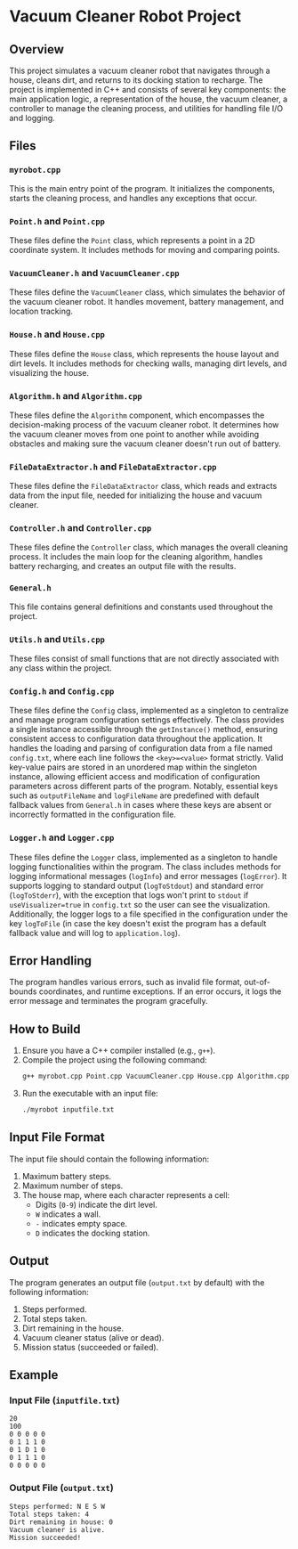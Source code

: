 # Vacuum Cleaner Robot Project

## Overview

This project simulates a vacuum cleaner robot that navigates through a house, cleans dirt, and returns to its docking station to recharge. The project is implemented in C++ and consists of several key components: the main application logic, a representation of the house, the vacuum cleaner, a controller to manage the cleaning process, and utilities for handling file I/O and logging.

## Files

### `myrobot.cpp`

This is the main entry point of the program. It initializes the components, starts the cleaning process, and handles any exceptions that occur.

### `Point.h` and `Point.cpp`

These files define the `Point` class, which represents a point in a 2D coordinate system. It includes methods for moving and comparing points.

### `VacuumCleaner.h` and `VacuumCleaner.cpp`

These files define the `VacuumCleaner` class, which simulates the behavior of the vacuum cleaner robot. It handles movement, battery management, and location tracking.

### `House.h` and `House.cpp`

These files define the `House` class, which represents the house layout and dirt levels. It includes methods for checking walls, managing dirt levels, and visualizing the house.

### `Algorithm.h` and `Algorithm.cpp`

These files define the `Algorithm` component, which encompasses the decision-making process of the vacuum cleaner robot. It determines how the vacuum cleaner moves from one point to another while avoiding obstacles and making sure the vacuum cleaner doesn't run out of battery.

### `FileDataExtractor.h` and `FileDataExtractor.cpp`

These files define the `FileDataExtractor` class, which reads and extracts data from the input file, needed for initializing the house and vacuum cleaner.

### `Controller.h` and `Controller.cpp`

These files define the `Controller` class, which manages the overall cleaning process. It includes the main loop for the cleaning algorithm, handles battery recharging, and creates an output file with the results.

### `General.h`

This file contains general definitions and constants used throughout the project.

### `Utils.h` and `Utils.cpp`

These files consist of small functions that are not directly associated with any class within the project.

### `Config.h` and `Config.cpp`

These files define the `Config` class, implemented as a singleton to centralize and manage program configuration settings effectively. The class provides a single instance accessible through the `getInstance()` method, ensuring consistent access to configuration data throughout the application. It handles the loading and parsing of configuration data from a file named `config.txt`, where each line follows the `<key>=<value>` format strictly. Valid key-value pairs are stored in an unordered map within the singleton instance, allowing efficient access and modification of configuration parameters across different parts of the program. Notably, essential keys such as `outputFileName` and `logFileName` are predefined with default fallback values from `General.h` in cases where these keys are absent or incorrectly formatted in the configuration file.

### `Logger.h` and `Logger.cpp`

These files define the `Logger` class, implemented as a singleton to handle logging functionalities within the program. The class includes methods for logging informational messages (`logInfo`) and error messages (`logError`). It supports logging to standard output (`logToStdout`) and standard error (`logToStderr`), with the exception that logs won't print to `stdout` if `useVisualizer=true` in `config.txt` so the user can see the visualization. Additionally, the logger logs to a file specified in the configuration under the key `logToFile` (in case the key doesn't exist the program has a default fallback value and will log to `application.log`).

## Error Handling

The program handles various errors, such as invalid file format, out-of-bounds coordinates, and runtime exceptions. If an error occurs, it logs the error message and terminates the program gracefully.

## How to Build

1. Ensure you have a C++ compiler installed (e.g., `g++`).
2. Compile the project using the following command:
   ```sh
   g++ myrobot.cpp Point.cpp VacuumCleaner.cpp House.cpp Algorithm.cpp FileDataExtractor.cpp Controller.cpp Utils.cpp Config.cpp Logger.cpp -o myrobot
   ```
3. Run the executable with an input file:
   ```sh
   ./myrobot inputfile.txt
   ```

## Input File Format

The input file should contain the following information:

1. Maximum battery steps.
2. Maximum number of steps.
3. The house map, where each character represents a cell:
   - Digits (`0-9`) indicate the dirt level.
   - `W` indicates a wall.
   - `-` indicates empty space.
   - `D` indicates the docking station.

## Output

The program generates an output file (`output.txt` by default) with the following information:

1. Steps performed.
2. Total steps taken.
3. Dirt remaining in the house.
4. Vacuum cleaner status (alive or dead).
5. Mission status (succeeded or failed).

## Example

### Input File (`inputfile.txt`)

```
20
100
0 0 0 0 0
0 1 1 1 0
0 1 D 1 0
0 1 1 1 0
0 0 0 0 0
```

### Output File (`output.txt`)

```
Steps performed: N E S W
Total steps taken: 4
Dirt remaining in house: 0
Vacuum cleaner is alive.
Mission succeeded!
```
